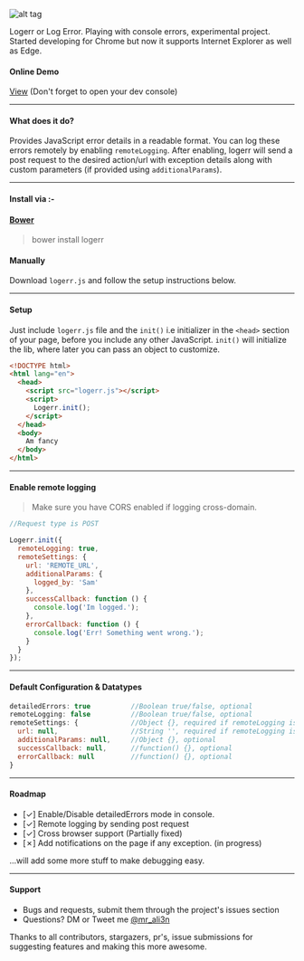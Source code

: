 ![alt tag](http://i.imgur.com/rVWDzcC.png)

Logerr or Log Error. Playing with console errors, experimental project. Started developing for Chrome but now it supports Internet Explorer as well as Edge.

#### Online Demo
[View](https://i-break-codes.github.io/logerr/) (Don't forget to open your dev console)

---

#### What does it do?
Provides JavaScript error details in a readable format. You can log these errors remotely by enabling `remoteLogging`. After enabling, logerr will send a post request to the desired action/url with exception details along with custom parameters (if provided using `additionalParams`).

---

#### Install via :- 

#### [Bower](https://bower.io/)
> bower install logerr

#### Manually

Download `logerr.js` and follow the setup instructions below.

---

#### Setup
Just include `logerr.js` file and the `init()` i.e initializer in the `<head>` section of your page, before you include any other JavaScript. `init()` will initialize the lib, where later you can pass an object to customize.

```html
<!DOCTYPE html>
<html lang="en">
  <head>
    <script src="logerr.js"></script>
	<script>
	  Logerr.init();
	</script>
  </head>
  <body>
    Am fancy
  </body>
</html>
```

---

#### Enable remote logging
> Make sure you have CORS enabled if logging cross-domain.

```javascript
//Request type is POST

Logerr.init({
  remoteLogging: true,
  remoteSettings: {
    url: 'REMOTE_URL',
    additionalParams: {
      logged_by: 'Sam'
    },
    successCallback: function () {
      console.log('Im logged.');
    },
    errorCallback: function () {
      console.log('Err! Something went wrong.');
    }
  }
});
```

---

#### Default Configuration & Datatypes
```javascript
detailedErrors: true          //Boolean true/false, optional
remoteLogging: false          //Boolean true/false, optional
remoteSettings: {             //Object {}, required if remoteLogging is set to true
  url: null,                  //String '', required if remoteLogging is set to true
  additionalParams: null,     //Object {}, optional
  successCallback: null,      //function() {}, optional
  errorCallback: null         //function() {}, optional
}

```

---

#### Roadmap
- [✓] Enable/Disable detailedErrors mode in console.
- [✓] Remote logging by sending post request
- [✓] Cross browser support (Partially fixed)
- [✗] Add notifications on the page if any exception. (in progress)

...will add some more stuff to make debugging easy.

---

#### Support
- Bugs and requests, submit them through the project's issues section
- Questions? DM or Tweet me [@mr_ali3n](https://twitter.com/mr_ali3n)

Thanks to all contributors, stargazers, pr's, issue submissions for suggesting features and making this more awesome.
